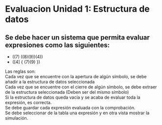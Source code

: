# Evaluacion Unidad 1: Estructura de datos

<h2> Se debe hacer un sistema que permita evaluar expresiones como las siguientes: </h2>
<ul>
  <li> ((7) ((8)(9))(4)) </li>
  <li> ([4] { (7)(9) }) </li>
</ul>
<p>
Las reglas son: <br/>
Cada vez que se encuentre con la apertura de algún símbolo, se debe añadir a la estructura de datos  seleccionada <br/>
Cada vez que se encuentre con el cierre de algún símbolo, se debe extraer de la estructura seleccionada (Deben ser del mismo símbolo) <br/>
Si la estructura de datos queda vacía y se acaba de evaluar toda la expresión, es correcta. <br/>
Se debe guardar cada expresión evaluada con la comprobación. <br/>
Se debe seleccionar de la tabla una expresión y en otra vista mostrar la simulación. <br/>
</p>
